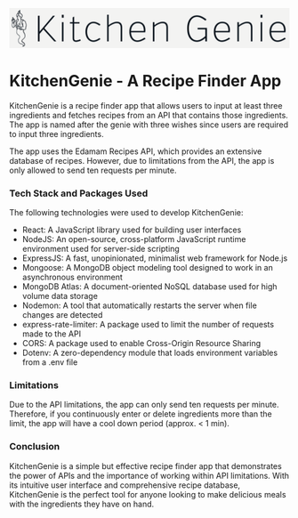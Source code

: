 ![alt text](https://github.com/GeccoRhiguelNavalta/KitchenGenie/blob/main/kitchengenie/src/assets/Logo.png "Logo Title Text 1")

# KitchenGenie - A Recipe Finder App

KitchenGenie is a recipe finder app that allows users to input at least three ingredients and fetches recipes from an API that contains those ingredients. The app is named after the genie with three wishes since users are required to input three ingredients.

The app uses the Edamam Recipes API, which provides an extensive database of recipes. However, due to limitations from the API, the app is only allowed to send ten requests per minute.

### Tech Stack and Packages Used
The following technologies were used to develop KitchenGenie:

* React: A JavaScript library used for building user interfaces
* NodeJS: An open-source, cross-platform JavaScript runtime environment used for server-side scripting
* ExpressJS: A fast, unopinionated, minimalist web framework for Node.js
* Mongoose: A MongoDB object modeling tool designed to work in an asynchronous environment
* MongoDB Atlas: A document-oriented NoSQL database used for high volume data storage
* Nodemon: A tool that automatically restarts the server when file changes are detected
* express-rate-limiter: A package used to limit the number of requests made to the API
* CORS: A package used to enable Cross-Origin Resource Sharing
* Dotenv: A zero-dependency module that loads environment variables from a .env file

### Limitations
Due to the API limitations, the app can only send ten requests per minute. Therefore, if you continuously enter or delete  ingredients more than the limit, the app will have a cool down period (approx. < 1 min). 

### Conclusion
KitchenGenie is a simple but effective recipe finder app that demonstrates the power of APIs and the importance of working within API limitations. With its intuitive user interface and comprehensive recipe database, KitchenGenie is the perfect tool for anyone looking to make delicious meals with the ingredients they have on hand.
